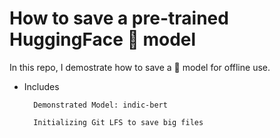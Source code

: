 # How to save a pre-trained HuggingFace 🤗 model

In this repo, I demostrate how to save a 🤗 model for offline use.

- Includes 

        Demonstrated Model: indic-bert 

        Initializing Git LFS to save big files
